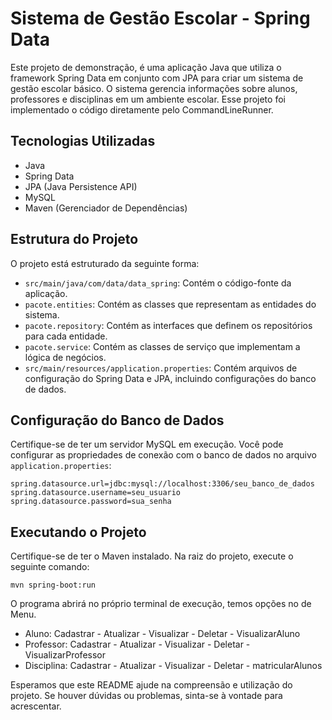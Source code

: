 # Sistema de Gestão Escolar - Spring Data 

Este projeto de demonstração, é uma aplicação Java que utiliza o framework Spring Data em conjunto com JPA para criar um sistema de gestão escolar básico. O sistema gerencia informações sobre alunos, professores e disciplinas em um ambiente escolar. Esse projeto foi implementado o código diretamente pelo CommandLineRunner.   

## Tecnologias Utilizadas

- Java
- Spring Data
- JPA (Java Persistence API)
- MySQL
- Maven (Gerenciador de Dependências)

## Estrutura do Projeto

O projeto está estruturado da seguinte forma:

- `src/main/java/com/data/data_spring`: Contém o código-fonte da aplicação.
- `pacote.entities`: Contém as classes que representam as entidades do sistema.
- `pacote.repository`: Contém as interfaces que definem os repositórios para cada entidade.
- `pacote.service`: Contém as classes de serviço que implementam a lógica de negócios.
- `src/main/resources/application.properties`: Contém arquivos de configuração do Spring Data e JPA, incluindo configurações do banco de dados.

## Configuração do Banco de Dados
Certifique-se de ter um servidor MySQL em execução. Você pode configurar as propriedades de conexão com o banco de dados no arquivo `application.properties`:
~~~Propeties
spring.datasource.url=jdbc:mysql://localhost:3306/seu_banco_de_dados
spring.datasource.username=seu_usuario
spring.datasource.password=sua_senha
~~~

## Executando o Projeto
Certifique-se de ter o Maven instalado. Na raiz do projeto, execute o seguinte comando:
~~~
mvn spring-boot:run
~~~

O programa abrirá no próprio terminal de execução, temos opções no de Menu.
- Aluno: Cadastrar - Atualizar - Visualizar - Deletar - VisualizarAluno
- Professor: Cadastrar - Atualizar - Visualizar - Deletar - VisualizarProfessor
- Disciplina: Cadastrar - Atualizar - Visualizar - Deletar - matricularAlunos

Esperamos que este README ajude na compreensão e utilização do projeto. Se houver dúvidas ou problemas, sinta-se à vontade para acrescentar.
